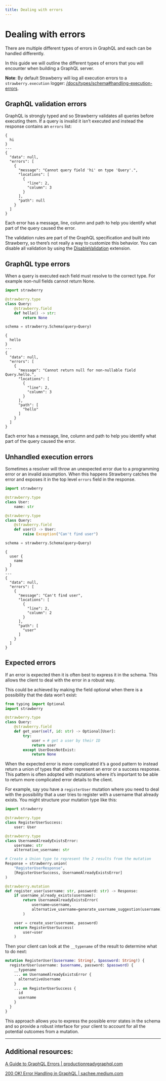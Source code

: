 ```yaml
---
title: Dealing with errors
---
```


# Dealing with errors

There are multiple different types of errors in GraphQL and each can be handled differently.

In this guide we will outline the different types of errors that you will encounter when building a GraphQL server.

**Note**: By default Strawberry will log all execution errors to a `strawberry.execution` logger: [/docs/types/schema#handling-execution-errors](../types/schema#handling-execution-errors).

## GraphQL validation errors

GraphQL is strongly typed and so Strawberry validates all queries before executing them. If a query is invalid it isn’t executed and instead the response contains an `errors` list:

```graphql+response
{
  hi
}
---
{
  "data": null,
  "errors": [
    {
      "message": "Cannot query field 'hi' on type 'Query'.",
      "locations": [
        {
          "line": 2,
          "column": 3
        }
      ],
      "path": null
    }
  ]
}
```

Each error has a message, line, column and path to help you identify what part of the query caused the error.

The validation rules are part of the GraphQL specification and built into Strawberry, so there’s not really a way to customize this behavior.
You can disable all validation by using the [DisableValidation](../extensions/disable-validation) extension.

## GraphQL type errors

When a query is executed each field must resolve to the correct type. For example non-null fields cannot return None.

```python
import strawberry

@strawberry.type
class Query:
    @strawberry.field
    def hello() -> str:
        return None

schema = strawberry.Schema(query=Query)
```

```graphql+response
{
  hello
}
---
{
  "data": null,
  "errors": [
    {
      "message": "Cannot return null for non-nullable field Query.hello.",
      "locations": [
        {
          "line": 2,
          "column": 3
        }
      ],
      "path": [
        "hello"
      ]
    }
  ]
}
```

Each error has a message, line, column and path to help you identify what part of the query caused the error.

## Unhandled execution errors

Sometimes a resolver will throw an unexpected error due to a programming error or an invalid assumption. When this happens Strawberry catches the error and exposes it in the top level `errors` field in the response.

```python
import strawberry

@strawberry.type
class User:
    name: str

@strawberry.type
class Query:
    @strawberry.field
    def user() -> User:
        raise Exception("Can't find user")

schema = strawberry.Schema(query=Query)
```

```graphql+response
{
  user {
    name
  }
}
---
{
  "data": null,
  "errors": [
    {
      "message": "Can't find user",
      "locations": [
        {
          "line": 2,
          "column": 2
        }
      ],
      "path": [
        "user"
      ]
    }
  ]
}
```

## Expected errors

If an error is expected then it is often best to express it in the schema. This allows the client to deal with the error in a robust way.

This could be achieved by making the field optional when there is a possibility that the data won’t exist:

```python
from typing import Optional
import strawberry

@strawberry.type
class Query:
    @strawberry.field
    def get_user(self, id: str) -> Optional[User]:
        try:
            user = # get a user by their ID
            return user
        except UserDoesNotExist:
            return None
```

When the expected error is more complicated it’s a good pattern to instead return a union of types that either represent an error or a success response. This pattern is often adopted with mutations where it’s important to be able to return more complicated error details to the client.

For example, say you have a `registerUser` mutation where you need to deal with the possibility that a user tries to register with a username that already exists. You might structure your mutation type like this:

```python
import strawberry

@strawberry.type
class RegisterUserSuccess:
    user: User

@strawberry.type
class UsernameAlreadyExistsError:
    username: str
    alternative_username: str

# Create a Union type to represent the 2 results from the mutation
Response = strawberry.union(
    "RegisterUserResponse",
    [RegisterUserSuccess, UsernameAlreadyExistsError]
)

@strawberry.mutation
def register_user(username: str, password: str) -> Response:
    if username_already_exists(username):
        return UsernameAlreadyExistsError(
            username=username,
            alternative_username=generate_username_suggestion(username)
        )

    user = create_user(username, password)
    return RegisterUserSuccess(
        user=user
    )
```

Then your client can look at the `__typename` of the result to determine what to do next:

```graphql
mutation RegisterUser($username: String!, $password: String!) {
  registerUser(username: $username, password: $password) {
    __typename
    ... on UsernameAlreadyExistsError {
      alternativeUsername
    }
    ... on RegisterUserSuccess {
      id
      username
    }
  }
}
```

This approach allows you to express the possible error states in the schema and so provide a robust interface for your client to account for all the potential outcomes from a mutation.

---

## Additional resources:

[A Guide to GraphQL Errors | productionreadygraphql.com](https://productionreadygraphql.com/2020-08-01-guide-to-graphql-errors/)

[200 OK! Error Handling in GraphQL | sachee.medium.com](https://sachee.medium.com/200-ok-error-handling-in-graphql-7ec869aec9bc)

